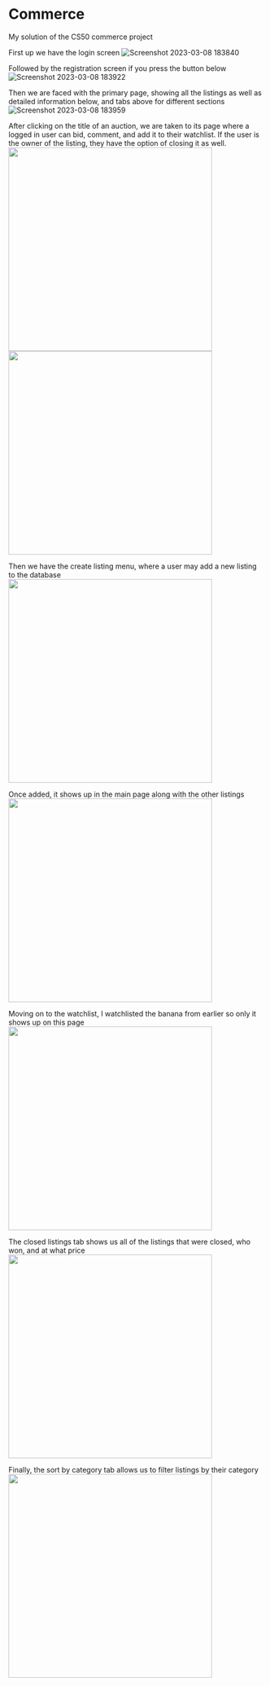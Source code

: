 # Commerce
My solution of the CS50 commerce project

First up we have the login screen
![Screenshot 2023-03-08 183840](https://user-images.githubusercontent.com/56690175/223775354-4cf8167c-815b-412c-8a16-d65ee5f242fa.png)

Followed by the registration screen if you press the button below
![Screenshot 2023-03-08 183922](https://user-images.githubusercontent.com/56690175/223775386-8764cf5f-ef47-47ce-8dcd-a937d319ef87.png)

Then we are faced with the primary page, showing all the listings as well as detailed information below, and tabs above for different sections
![Screenshot 2023-03-08 183959](https://user-images.githubusercontent.com/56690175/223775394-bcccfa74-985d-45b3-9c2d-23523f4695e1.png)

After clicking on the title of an auction, we are taken to its page where a logged in user can bid, comment, and add it to their watchlist. If the user is the owner of the listing, they have the option of closing it as well.  
<img src="https://user-images.githubusercontent.com/56690175/223775402-1ced1537-f53d-4953-b255-6233b807f954.png" width="400">  
<img src="https://user-images.githubusercontent.com/56690175/223775411-fac1e6ab-8000-4384-8e2c-a8e450c2fd37.png" width="400">

Then we have the create listing menu, where a user may add a new listing to the database  
<img src="https://user-images.githubusercontent.com/56690175/223775422-e407931a-fd25-4092-a6e4-419c962de4bd.png" width="400">

Once added, it shows up in the main page along with the other listings  
<img src="https://user-images.githubusercontent.com/56690175/223775434-b5d2027a-bd28-4be4-a34e-d551ee5cad30.png" width="400">

Moving on to the watchlist, I watchlisted the banana from earlier so only it shows up on this page  
<img src="https://user-images.githubusercontent.com/56690175/223775444-4b3bf91e-58e0-46ed-81a3-38e9fd7ca8dd.png" width="400">

The closed listings tab shows us all of the listings that were closed, who won, and at what price  
<img src="https://user-images.githubusercontent.com/56690175/223775450-af277b97-33fc-4757-bf9d-f3b3795a8fdd.png" width="400">

Finally, the sort by category tab allows us to filter listings by their category  
<img src="https://user-images.githubusercontent.com/56690175/223775455-40387fb1-2606-4d25-a492-9c9b18fd01f8.png" width="400">

